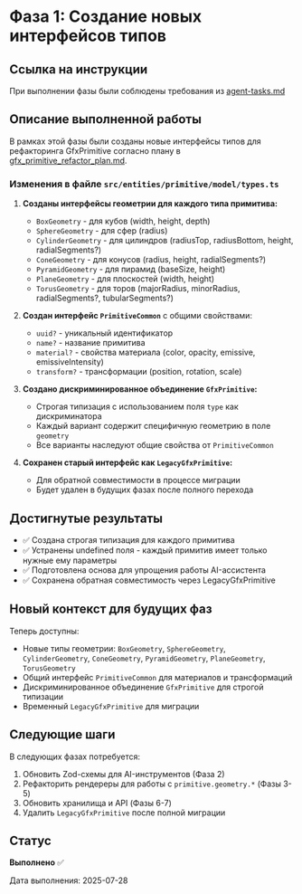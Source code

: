 # Фаза 1: Создание новых интерфейсов типов

## Ссылка на инструкции
При выполнении фазы были соблюдены требования из [agent-tasks.md](../../../docs/development/workflows/agent-tasks.md)

## Описание выполненной работы

В рамках этой фазы были созданы новые интерфейсы типов для рефакторинга GfxPrimitive согласно плану в [gfx_primitive_refactor_plan.md](../../../docs/architecture/gfx_primitive_refactor_plan.md).

### Изменения в файле `src/entities/primitive/model/types.ts`

1. **Созданы интерфейсы геометрии для каждого типа примитива:**
   - `BoxGeometry` - для кубов (width, height, depth)
   - `SphereGeometry` - для сфер (radius)
   - `CylinderGeometry` - для цилиндров (radiusTop, radiusBottom, height, radialSegments?)
   - `ConeGeometry` - для конусов (radius, height, radialSegments?)
   - `PyramidGeometry` - для пирамид (baseSize, height)
   - `PlaneGeometry` - для плоскостей (width, height)
   - `TorusGeometry` - для торов (majorRadius, minorRadius, radialSegments?, tubularSegments?)

2. **Создан интерфейс `PrimitiveCommon`** с общими свойствами:
   - `uuid?` - уникальный идентификатор
   - `name?` - название примитива
   - `material?` - свойства материала (color, opacity, emissive, emissiveIntensity)
   - `transform?` - трансформации (position, rotation, scale)

3. **Создано дискриминированное объединение `GfxPrimitive`:**
   - Строгая типизация с использованием поля `type` как дискриминатора
   - Каждый вариант содержит специфичную геометрию в поле `geometry`
   - Все варианты наследуют общие свойства от `PrimitiveCommon`

4. **Сохранен старый интерфейс как `LegacyGfxPrimitive`:**
   - Для обратной совместимости в процессе миграции
   - Будет удален в будущих фазах после полного перехода

## Достигнутые результаты

- ✅ Создана строгая типизация для каждого примитива
- ✅ Устранены undefined поля - каждый примитив имеет только нужные ему параметры
- ✅ Подготовлена основа для упрощения работы AI-ассистента
- ✅ Сохранена обратная совместимость через LegacyGfxPrimitive

## Новый контекст для будущих фаз

Теперь доступны:
- Новые типы геометрии: `BoxGeometry`, `SphereGeometry`, `CylinderGeometry`, `ConeGeometry`, `PyramidGeometry`, `PlaneGeometry`, `TorusGeometry`
- Общий интерфейс `PrimitiveCommon` для материалов и трансформаций
- Дискриминированное объединение `GfxPrimitive` для строгой типизации
- Временный `LegacyGfxPrimitive` для миграции

## Следующие шаги

В следующих фазах потребуется:
1. Обновить Zod-схемы для AI-инструментов (Фаза 2)
2. Рефакторить рендереры для работы с `primitive.geometry.*` (Фазы 3-5)
3. Обновить хранилища и API (Фазы 6-7)
4. Удалить `LegacyGfxPrimitive` после полной миграции

## Статус
**Выполнено** ✅

Дата выполнения: 2025-07-28
